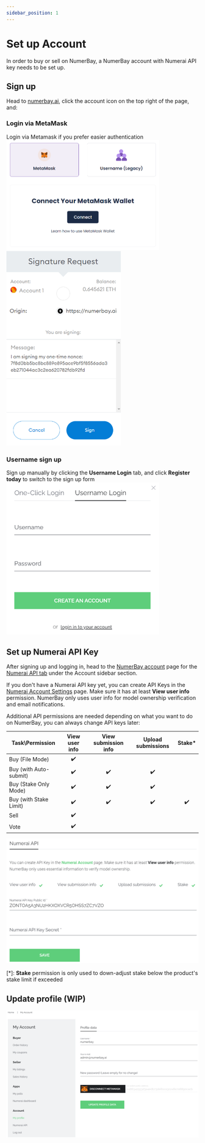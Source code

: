 ```yaml
---
sidebar_position: 1
---
```


# Set up Account

In order to buy or sell on NumerBay, a NumerBay account with Numerai API key needs to be set up.

## Sign up

Head to [numerbay.ai](https://numerbay.ai), click the account icon on the top right of the page, and:

### Login via MetaMask
Login via Metamask if you prefer easier authentication
<img alt="Sign up MetaMask" src="/img/tutorial/signUpMetaMask.png" width="400"/>
<img alt="Sign up MetaMask Sign" src="/img/tutorial/signUpMetaMaskSign.png" width="300"/>

### Username sign up
Sign up manually by clicking the **Username Login** tab, and click **Register today** to switch to the sign up form
<img alt="Sign up Username" src="/img/tutorial/signUpUsername.png" width="400"/>


## Set up Numerai API Key

After signing up and logging in, head to the [NumerBay account](https://numerbay.ai/my-account) page for the [Numerai API tab](https://numerbay.ai/my-account/numerai-api) under the Account sidebar section.

If you don't have a Numerai API key yet, you can create API Keys in the [Numerai Account Settings](https://numer.ai/account) page. Make sure it has at least **View user info** permission. NumerBay only uses user info for model ownership verification and email notifications.

Additional API permissions are needed depending on what you want to do on NumerBay, you can always change API keys later:

| Task\Permission         |    View user info    | View submission info |  Upload submissions  |        Stake*        |
| ----------------------- | :------------------: | :------------------: | :------------------: | :------------------: |
| Buy (File Mode)         | :heavy_check_mark:   |                      |                      |                      |
| Buy (with Auto-submit)  | :heavy_check_mark:   | :heavy_check_mark:   | :heavy_check_mark:   |                      |
| Buy (Stake Only Mode)   | :heavy_check_mark:   | :heavy_check_mark:   | :heavy_check_mark:   |                      |
| Buy (with Stake Limit)  | :heavy_check_mark:   | :heavy_check_mark:   | :heavy_check_mark:   |  :heavy_check_mark:  |
| Sell                    | :heavy_check_mark:   |                      |                      |                      |
| Vote                    | :heavy_check_mark:   |                      |                      |                      |

![Numerai API Key](/img/tutorial/numeraiApiKey.png)

[*]: **Stake** permission is only used to down-adjust stake below the product's stake limit if exceeded

## Update profile (WIP)
![Profile](/img/tutorial/profile.png)

